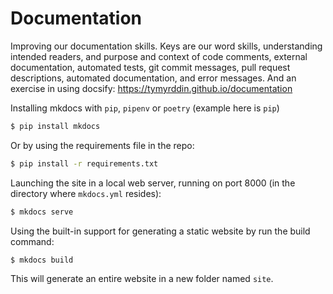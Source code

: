 # Documentation

Improving our documentation skills. Keys are our word skills, understanding intended readers, and purpose and context of code comments, external 
documentation, automated tests, git commit messages, pull request descriptions, automated documentation, and error 
messages. And an exercise in using docsify: https://tymyrddin.github.io/documentation

Installing mkdocs with `pip`, `pipenv` or `poetry` (example here is `pip`)
```bash
$ pip install mkdocs
```
Or by using the requirements file in the repo:
```bash
$ pip install -r requirements.txt
```
Launching the site in a local web server, running on port 8000 (in the directory where `mkdocs.yml` resides):
```bash
$ mkdocs serve
```
Using the built-in support for generating a static website by run the build command:
```bash
$ mkdocs build
```
This will generate an entire website in a new folder named `site`.